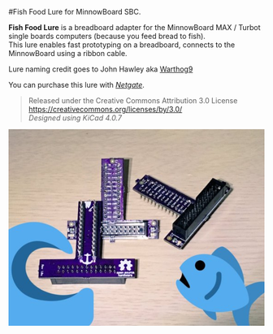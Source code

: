 #Fish Food Lure for MinnowBoard SBC.

**Fish Food Lure** is a breadboard adapter for the MinnowBoard MAX / Turbot single boards computers (because you feed bread to fish).   
This lure enables fast prototyping on a breadboard, connects to the MinnowBoard using a ribbon cable.      

Lure naming credit goes to John Hawley aka [Warthog9](https://github.com/warthog9) 

You can purchase this lure with *[Netgate](https://store.netgate.com/Lures/FishFood.aspx)*.

> Released under the Creative Commons Attribution 3.0 License     
> https://creativecommons.org/licenses/by/3.0/   
> _Designed using KiCad 4.0.7_


![Fish Food Lure](/lure.jpg)
